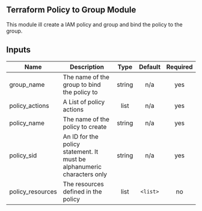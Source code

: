 ## Terraform Policy to Group Module

This module ill create a IAM policy and group and bind the policy to the group.

## Inputs

| Name | Description | Type | Default | Required |
|------|-------------|:----:|:-----:|:-----:|
| group\_name | The name of the group to bind the policy to | string | n/a | yes |
| policy\_actions | A List of policy actions | list | n/a | yes |
| policy\_name | The name of the policy to create | string | n/a | yes |
| policy\_sid | An ID for the policy statement. It must be alphanumeric characters only | string | n/a | yes |
| policy\_resources | The resources defined in the policy | list | `<list>` | no |

